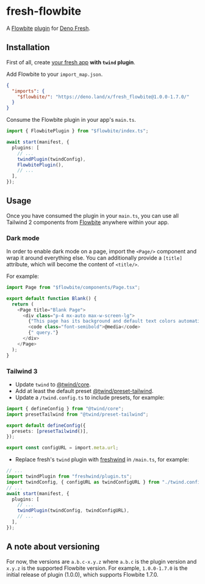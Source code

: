 # fresh-flowbite

A [Flowbite](https://flowbite.com/) [plugin](https://fresh.deno.dev/docs/concepts/plugins) for [Deno Fresh](https://fresh.deno.dev/).

## Installation

First of all, create [your fresh app](https://fresh.deno.dev/docs/getting-started/create-a-project) **with `twind` plugin**.

Add Flowbite to your `import_map.json`.

```json
{
  "imports": {
    "$flowbite/": "https://deno.land/x/fresh_flowbite@1.0.0-1.7.0/"
  }
}
```

Consume the Flowbite plugin in your app's `main.ts`.

```ts
import { FlowbitePlugin } from "$flowbite/index.ts";

await start(manifest, {
  plugins: [
    // ...
    twindPlugin(twindConfig),
    FlowbitePlugin(),
    // ...
  ],
});
```

## Usage

Once you have consumed the plugin in your `main.ts`, you can use all Tailwind 2 components from [Flowbite](https://flowbite.com/docs/) anywhere within your app.

### Dark mode

In order to enable dark mode on a page, import the `<Page/>` component and wrap it around everything else. You can additionally provide a `[title]` attribute,
which will become the content of `<title/>`.

For example:

```ts
import Page from "$flowbite/components/Page.tsx";

export default function Blank() {
  return (
    <Page title="Blank Page">
      <div class="p-4 mx-auto max-w-screen-lg">
        {"This page has its background and default text colors automatically changed according to dark mode "}
        <code class="font-semibold">@media</code>
        {" query."}
      </div>
    </Page>
  );
}
```

### Tailwind 3

- Update `twind` to [@twind/core](https://esm.sh/@twind/core@1.1.2).
- Add at least the default preset [@twind/preset-tailwind](https://esm.sh/@twind/preset-tailwind@1.1.2/).
- Update a `/twind.config.ts` to include presets, for example:

```ts
import { defineConfig } from "@twind/core";
import presetTailwind from "@twind/preset-tailwind";

export default defineConfig({
  presets: [presetTailwind()],
});

export const configURL = import.meta.url;
```

- Replace fresh's `twind` plugin with [freshwind](https://deno.land/x/freshwind@4.0.0/plugin.ts) in `/main.ts`, for example:

```ts
// ...
import twindPlugin from "freshwind/plugin.ts";
import twindConfig, { configURL as twindConfigURL } from "./twind.config.ts";
// ...
await start(manifest, {
  plugins: [
    // ...
    twindPlugin(twindConfig, twindConfigURL),
    // ...
  ],
});
```

## A note about versioning

For now, the versions are `a.b.c-x.y.z` where `a.b.c` is the plugin version and `x.y.z` is the supported Flowbite version. For example, `1.0.0-1.7.0` is the
initial release of plugin (1.0.0), which supports Flowbite 1.7.0.
